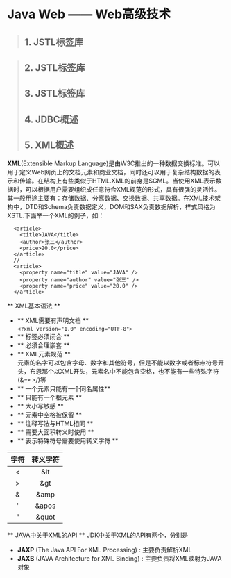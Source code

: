# Java Web —— Web高级技术 #
> ## 1. JSTL标签库 ##

> ## 2. JSTL标签库 ##
> ## 3. JSTL标签库 ##
> ## 4. JDBC概述 ##
> ## 5. XML概述 ##

**XML**(Extensible Markup Language)是由W3C推出的一种数据交换标准。可以用于定义Web网页上的文档元素和商业文档，同时还可以用于复杂结构数据的表示和传输。在结构上有些类似于HTML.XML的前身是SGML。当使用XML表示数据时，可以根据用户需要组织成任意符合XML规范的形式，具有很强的灵活性。其一般用途主要有：存储数据、分离数据、交换数据、共享数据。在XML技术架构中，DTD和Schema负责数据定义，DOM和SAX负责数据解析，样式风格为XSTL.下面举一个XML的例子，如：
```
  <article>
    <title>JAVA</title>
    <author>张三</author>
    <price>20.0</price>
  </article>
  //
  <article>
    <property name="title" value="JAVA" />
    <property name="author" value="张三" />
    <property name="price" value="20.0" />
  </article>
```
** XML基本语法 **
* ** XML需要有声明文档 **  
  `<?xml version="1.0" encoding="UTF-8">`
* ** 标签必须闭合 **  
* ** 必须合理嵌套 **  
* ** XML元素规范 **  
  元素的名字可以包含字母、数字和其他符号，但是不能以数字或者标点符号开头，布恩那个以XML开头，元素名中不能包含空格，也不能有一些特殊字符(&=<>/)等
* ** 一个元素只能有一个同名属性**  
* ** 只能有一个根元素 **  
* ** 大小写敏感 **  
* ** 元素中空格被保留 **  
* ** 注释写法与HTML相同 **  
* ** 需要大面积转义时使用<![CDATA[ ]]> **  
* ** 表示特殊符号需要使用转义字符 **  

|字符|转义字符|
|:--------:|:--------:|
|<|&lt|
|>|&gt|
|&|&amp|
|'|&apos|
|"|&quot|

** JAVA中关于XML的API **
JDK中关于XML的API有两个，分别是
* **JAXP** (The Java API For XML Processing) : 主要负责解析XML
* **JAXB** (JAVA Architecture for XML Binding) : 主要负责将XML映射为JAVA对象
